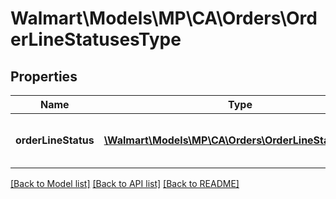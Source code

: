 # Walmart\Models\MP\CA\Orders\OrderLineStatusesType

## Properties

Name | Type | Description | Notes
------------ | ------------- | ------------- | -------------
**orderLineStatus** | [**\Walmart\Models\MP\CA\Orders\OrderLineStatusType[]**](OrderLineStatusType.md) | Details about the Order Line status | [optional]


[[Back to Model list]](./) [[Back to API list]](../../../../../README.md#supported-apis) [[Back to README]](../../../../../README.md)
